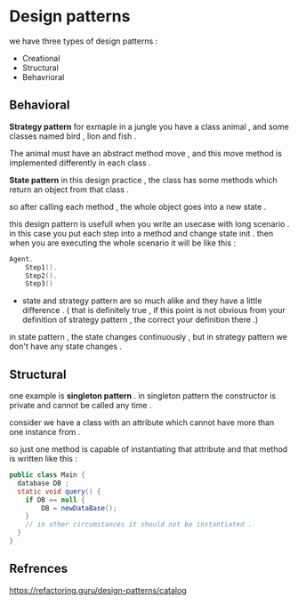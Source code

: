 # Design patterns

we have three types of design patterns : 

* Creational 
* Structural
* Behavrioral

## Behavioral
**Strategy pattern**  for exmaple in a jungle you have a class animal , and some classes named 
bird , lion and fish . 

The animal must have an abstract method move , and this move method
is implemented differently in each class . 

**State pattern** in this design practice , the class has 
some methods which return an object from that class . 

so after calling each method , the whole object goes into a 
new state . 

this design pattern is usefull when you write an usecase 
with long scenario . 
in this case you put each step into a method and change state init . 
then when you are executing the whole scenario it will be like this : 

```go
Agent.
	Step1().
	Step2().
	Step3()
```
* state and strategy pattern are so much alike and they have a little 
difference . ( that is definitely true , if this point is not obvious from your definition of 
strategy pattern , the correct your definition there .)

in state pattern , the state changes continuously , but in strategy pattern we don't
have any state changes . 
## Structural
one example is **singleton pattern** . in singleton pattern 
the constructor is private and cannot be called any time . 

consider we have a class with an attribute which cannot have 
more than one instance from .

so just one method is capable of instantiating that attribute 
and that method is written like this :
```java
public class Main {
  database DB ; 
  static void query() {
    if DB == null {
        DB = newDataBase();
    }
    // in other circumstances it should not be instantiated . 
  }
}
```

## Refrences 

https://refactoring.guru/design-patterns/catalog

